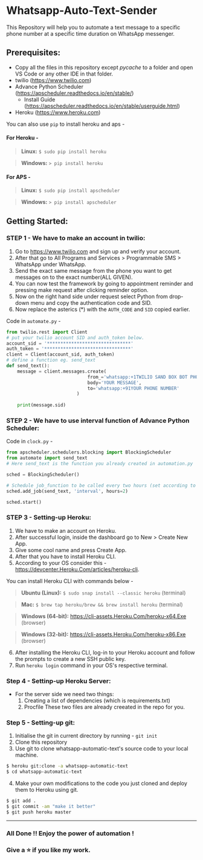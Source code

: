 # Whatsapp-Auto-Text-Sender
This Repository will help you to automate a text message to a specific phone number at a specific time duration on WhatsApp messenger.

## Prerequisites:
- Copy all the files in this repository except _pycache_ to a folder and open VS Code or any other IDE in that folder.
- twilio (https://www.twilio.com)
- Advance Python Scheduler (https://apscheduler.readthedocs.io/en/stable/)
    - Install Guide (https://apscheduler.readthedocs.io/en/stable/userguide.html)
- Heroku (https://www.heroku.com)

You can also use `pip` to install heroku and aps -

#### For Heroku -
> **Linux:** `$ sudo pip install heroku`

> **Windows:** `> pip install heroku`

#### For APS -
> **Linux:** `$ sudo pip install apscheduler`

> **Windows:** `> pip install apscheduler`

## Getting Started:

### STEP 1 - We have to make an account in twilio:
1. Go to https://www.twilio.com and sign up and verify your account.
2. After that go to All Programs and Services > Programmable SMS > WhatsApp under WhatsApp.
3. Send the exact same message from the phone you want to get messages on to the exact number(ALL GIVEN).
4. You can now test the framework by going to appointment reminder and pressing make request after clicking reminder option.
5. Now on the right hand side under request select Python from drop-down menu and copy the authentication code and SID.
6. Now replace the asterics (*) with the `AUTH_CODE` and `SID` copied earlier.

Code in `automate.py` -
```python
from twilio.rest import Client 
# put your twilio account SID and auth_token below. 
account_sid = '*******************************' 
auth_token = '********************************' 
client = Client(account_sid, auth_token) 
# define a function eg. send_text
def send_text(): 
    message = client.messages.create( 
                              from_='whatsapp:+1TWILIO SAND BOX BOT PHONE NUMBER',  
                              body='YOUR MESSAGE',      
                              to='whatsapp:+91YOUR PHONE NUMBER' 
                          ) 
 
    print(message.sid)
```

### STEP 2 - We have to use interval function of Advance Python Scheduler:

Code in `clock.py` -
```python
from apscheduler.schedulers.blocking import BlockingScheduler
from automate import send_text
# Here send_text is the function you already created in automation.py

sched = BlockingScheduler()

# Schedule job_function to be called every two hours (set according to your need)
sched.add_job(send_text, 'interval', hours=2)

sched.start()
```

### STEP 3 - Setting-up Heroku:
1. We have to make an account on Heroku.
2. After successful login, inside the dashboard go to New > Create New App.
3. Give some cool name and press Create App.
4. After that you have to install Heroku CLI.
5. According to your OS consider this - https://devcenter.Heroku.Com/articles/heroku-cli.

You can install Heroku CLI with commands below -

> **Ubuntu (Linux):** `$ sudo snap install --classic heroku` (terminal)

> **Mac:** `$ brew tap heroku/brew && brew install heroku` (terminal)

> **Windows (64-bit):** https://cli-assets.Heroku.Com/heroku-x64.Exe (browser)

> **Windows (32-bit):** https://cli-assets.Heroku.Com/heroku-x86.Exe (browser)

6. After installing the Heroku CLI, log-in to your Heroku account and follow the prompts to create a new SSH public key.
7. Run `heroku login` command in your OS's respective terminal.

### Step 4 - Settinp-up Heroku Server:
- For the server side we need two things:
    1. Creating a list of dependencies (which is requirements.txt)
    2. Procfile
These two files are already creeated in the repo for you.

### Step 5 - Setting-up git:
1. Initialise the git in current directory by running - `git init`
2. Clone this repository
3. Use git to clone whatsapp-automatic-text's source code to your local machine.
```bash
$ heroku git:clone -a whatsapp-automatic-text
$ cd whatsapp-automatic-text
```
4. Make your own modifications to the code you just cloned and deploy them to Heroku using git.
```bash
$ git add .
$ git commit -am "make it better"
$ git push heroku master
```
---
### All Done !! Enjoy the power of automation !
### Give a :star: if you like my work.
